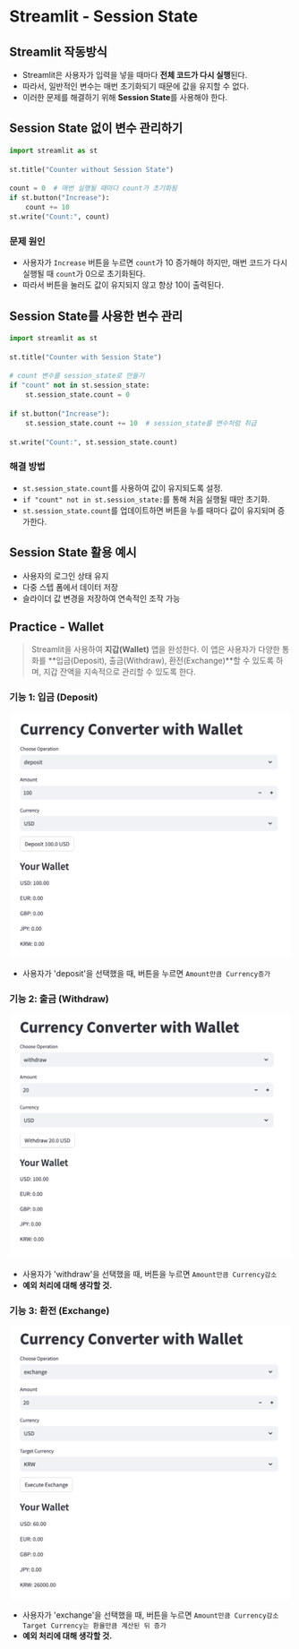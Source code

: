 # Streamlit - Session State

## Streamlit 작동방식
- Streamlit은 사용자가 입력을 넣을 때마다 **전체 코드가 다시 실행**된다.
- 따라서, 일반적인 변수는 매번 초기화되기 때문에 값을 유지할 수 없다.
- 이러한 문제를 해결하기 위해 **Session State**를 사용해야 한다.

## Session State 없이 변수 관리하기
```python
import streamlit as st

st.title("Counter without Session State")

count = 0  # 매번 실행될 때마다 count가 초기화됨
if st.button("Increase"):
    count += 10
st.write("Count:", count)
```
### 문제 원인
- 사용자가 `Increase` 버튼을 누르면 `count`가 10 증가해야 하지만, 매번 코드가 다시 실행될 때 `count`가 0으로 초기화된다.
- 따라서 버튼을 눌러도 값이 유지되지 않고 항상 10이 출력된다.

## Session State를 사용한 변수 관리
```python
import streamlit as st

st.title("Counter with Session State")

# count 변수를 session_state로 만들기
if "count" not in st.session_state:
    st.session_state.count = 0  

if st.button("Increase"):
    st.session_state.count += 10  # session_state를 변수처럼 취급

st.write("Count:", st.session_state.count)
```
### 해결 방법
- `st.session_state.count`를 사용하여 값이 유지되도록 설정.
- `if "count" not in st.session_state:`를 통해 처음 실행될 때만 초기화.
- `st.session_state.count`를 업데이트하면 버튼을 누를 때마다 값이 유지되며 증가한다.

## Session State 활용 예시
- 사용자의 로그인 상태 유지
- 다중 스텝 폼에서 데이터 저장
- 슬라이더 값 변경을 저장하여 연속적인 조작 가능

## Practice - Wallet
> Streamlit을 사용하여 **지갑(Wallet)** 앱을 완성한다.
> 이 앱은 사용자가 다양한 통화를 **입금(Deposit), 출금(Withdraw), 환전(Exchange)**할 수 있도록 하며, 지갑 잔액을 지속적으로 관리할 수 있도록 한다.
### 기능 1: 입금 (Deposit)

![img](./deposit.png)
- 사용자가 'deposit'을 선택했을 때, 버튼을 누르면 `Amount만큼 Currency증가`

### 기능 2: 출금 (Withdraw)
![img](./withdraw.png)
- 사용자가 'withdraw'을 선택했을 때, 버튼을 누르면 `Amount만큼 Currency감소`
- **예외 처리에 대해 생각할 것.**

### 기능 3: 환전 (Exchange)
![img](./exchange.png)
- 사용자가 'exchange'을 선택했을 때, 버튼을 누르면 `Amount만큼 Currency감소 Target Currency는 환율만큼 계산된 뒤 증가`
- **예외 처리에 대해 생각할 것.**









